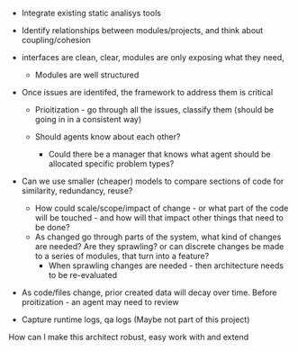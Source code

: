 


* Integrate existing static analisys tools 
* Identify relationships between modules/projects, and think about coupling/cohesion
* interfaces are clean, clear, modules are only exposing what they need,
  * Modules are well structured

* Once issues are identifed, the framework to address them is critical
  * Prioitization - go through all the issues, classify them (should be going in in a consistent way)

  * Should agents know about each other? 
    * Could there be a manager that knows what agent should be allocated specific problem types?

* Can we use smaller (cheaper) models to compare sections of code for similarity, redundancy, reuse?
  * How could scale/scope/impact of change - or what part of the code will be touched - and how will that impact other things that need to be done?
  * As changed go through parts of the system, what kind of changes are needed? Are they sprawling? or can discrete changes be made to a series of modules, that turn into a feature?
    * When sprawling changes are needed - then architecture needs to be re-evaluated

* As code/files change, prior created data will decay over time. Before proitization - an agent may need to review

* Capture runtime logs, qa logs (Maybe not part of this project)


How can I make this architect robust, easy work with and extend
